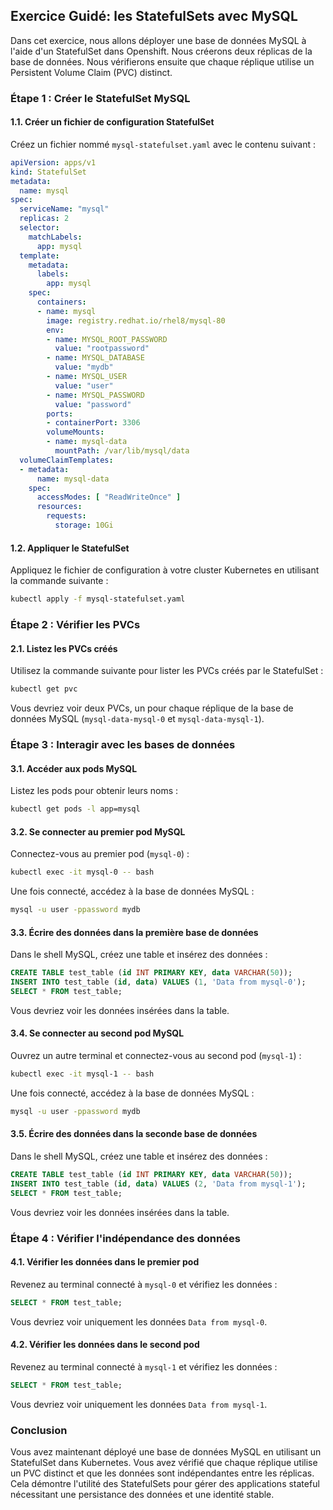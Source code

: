 ## Exercice Guidé: les StatefulSets avec MySQL

Dans cet exercice, nous allons déployer une base de données MySQL à l'aide d'un StatefulSet dans Openshift. Nous créerons deux réplicas de la base de données. Nous vérifierons ensuite que chaque réplique utilise un Persistent Volume Claim (PVC) distinct.

### Étape 1 : Créer le StatefulSet MySQL

#### 1.1. Créer un fichier de configuration StatefulSet

Créez un fichier nommé `mysql-statefulset.yaml` avec le contenu suivant :

```yaml
apiVersion: apps/v1
kind: StatefulSet
metadata:
  name: mysql
spec:
  serviceName: "mysql"
  replicas: 2
  selector:
    matchLabels:
      app: mysql
  template:
    metadata:
      labels:
        app: mysql
    spec:
      containers:
      - name: mysql
        image: registry.redhat.io/rhel8/mysql-80
        env:
        - name: MYSQL_ROOT_PASSWORD
          value: "rootpassword"
        - name: MYSQL_DATABASE
          value: "mydb"
        - name: MYSQL_USER
          value: "user"
        - name: MYSQL_PASSWORD
          value: "password"
        ports:
        - containerPort: 3306
        volumeMounts:
        - name: mysql-data
          mountPath: /var/lib/mysql/data
  volumeClaimTemplates:
  - metadata:
      name: mysql-data
    spec:
      accessModes: [ "ReadWriteOnce" ]
      resources:
        requests:
          storage: 10Gi
```

#### 1.2. Appliquer le StatefulSet

Appliquez le fichier de configuration à votre cluster Kubernetes en utilisant la commande suivante :

```sh
kubectl apply -f mysql-statefulset.yaml
```

### Étape 2 : Vérifier les PVCs

#### 2.1. Listez les PVCs créés

Utilisez la commande suivante pour lister les PVCs créés par le StatefulSet :

```sh
kubectl get pvc
```

Vous devriez voir deux PVCs, un pour chaque réplique de la base de données MySQL (`mysql-data-mysql-0` et `mysql-data-mysql-1`).

### Étape 3 : Interagir avec les bases de données

#### 3.1. Accéder aux pods MySQL

Listez les pods pour obtenir leurs noms :

```sh
kubectl get pods -l app=mysql
```

#### 3.2. Se connecter au premier pod MySQL

Connectez-vous au premier pod (`mysql-0`) :

```sh
kubectl exec -it mysql-0 -- bash
```

Une fois connecté, accédez à la base de données MySQL :

```sh
mysql -u user -ppassword mydb
```

#### 3.3. Écrire des données dans la première base de données

Dans le shell MySQL, créez une table et insérez des données :

```sql
CREATE TABLE test_table (id INT PRIMARY KEY, data VARCHAR(50));
INSERT INTO test_table (id, data) VALUES (1, 'Data from mysql-0');
SELECT * FROM test_table;
```

Vous devriez voir les données insérées dans la table.

#### 3.4. Se connecter au second pod MySQL

Ouvrez un autre terminal et connectez-vous au second pod (`mysql-1`) :

```sh
kubectl exec -it mysql-1 -- bash
```

Une fois connecté, accédez à la base de données MySQL :

```sh
mysql -u user -ppassword mydb
```

#### 3.5. Écrire des données dans la seconde base de données

Dans le shell MySQL, créez une table et insérez des données :

```sql
CREATE TABLE test_table (id INT PRIMARY KEY, data VARCHAR(50));
INSERT INTO test_table (id, data) VALUES (2, 'Data from mysql-1');
SELECT * FROM test_table;
```

Vous devriez voir les données insérées dans la table.

### Étape 4 : Vérifier l'indépendance des données

#### 4.1. Vérifier les données dans le premier pod

Revenez au terminal connecté à `mysql-0` et vérifiez les données :

```sql
SELECT * FROM test_table;
```

Vous devriez voir uniquement les données `Data from mysql-0`.

#### 4.2. Vérifier les données dans le second pod

Revenez au terminal connecté à `mysql-1` et vérifiez les données :

```sql
SELECT * FROM test_table;
```

Vous devriez voir uniquement les données `Data from mysql-1`.

### Conclusion

Vous avez maintenant déployé une base de données MySQL en utilisant un StatefulSet dans Kubernetes. Vous avez vérifié que chaque réplique utilise un PVC distinct et que les données sont indépendantes entre les réplicas. Cela démontre l'utilité des StatefulSets pour gérer des applications stateful nécessitant une persistance des données et une identité stable.
